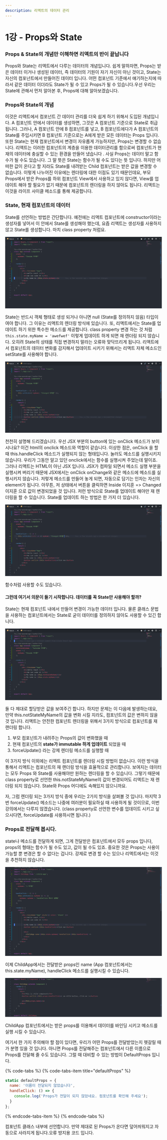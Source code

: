 ```yaml
---
description: 리액트의 데이터 관리
---
```


# 1강 - Props와 State

### Props & State의 개념만 이해하면 리액트의 반이 끝납니다

Props와 State는 리액트에서 다루는 데이터의 개념입니다. 쉽게 말하자면, Props는 받은 데이터 이거나 생성된 데이터, 즉 데이터의 기원이 자기 자신이 아닌 것이고, State는 자신의 컴포넌트에서 만들어진 데이터 입니다. 어떤 컴포넌트 기준에서 얘기하는지에 따라서 같은 데이터 이더라도 State가 될 수 있고 Props가 될 수 있습니다.우선 우리는 State에 관해서 먼저 알아본 후, Props에 대해 알아보겠습니다.

### Props와 State의 개념

이것은 리액트에서 컴포넌트 간 데이터 관리를 더욱 쉽게 하기 위해서 도입된 개념입니다. A 컴포넌트 안에서 데이터를 생성하면, 그것은 A 컴포넌트 기준으로 State로 취급됩니다. 그러나, A 컴포넌트 안에 B 컴포넌트를 넣고, B 컴포넌트에다가 A 컴포넌트의 State를 주입시키면 B 컴포넌트 기준으로는 A에게 받은 모든 데이터는 Props 입니다. 또한 State는 현재 컴포넌트에서 변경이 자유롭게 가능하지만, Props는 변경할 수 없습니다. 리액트는 이러한 컴포넌트의 계층을 이용한 데이터관리를 함으로써 컴포넌트가 현재의 데이터에 충실할 수 있는 환경을 만들어 냈습니다 . 사실 Props는 데이터 말고 함수가 될 수도 있습니다. 그 말 뜻은 State는 함수가 될 수도 있다는 뜻 입니다. 하지만 어떠한 값이 온다고 할 지라도 State를 내려받는 Child 컴포넌트는 받은 값을 변경할 수 없습니다. 이렇게 나누어진 이유에는 렌더링에 대한 이점도 있기 때문인데요, 부모 Props에서 받은 Props를 하위 컴포넌트 View에서 사용하고 있지 않다면, View를 업데이트 해야 할 필요가 없기 때문에 컴포넌트의 렌더링을 하지 않아도 됩니다. 리액트는 이것을 라이프 사이클 메소드를 통해 제공합니다.

### State, 현재 컴포넌트의 데이터

State를 선언하는 방법은 간단합니다. 예전에는 리액트 컴포넌트에 constructor이라는 생성자를 넣어서 이 안에서 State를 생성해야 했는데, 요즘 리액트는 생성자를 사용하지 않고 State를 생성합니다. 마치 class property 처럼요.

![State&#xB97C; &#xC0DD;&#xC131;&#xD588;&#xB2E4;.](.gitbook/assets/2019-01-18-2.52.06.png)

State는 반드시 객체 형태로 생성 되거나 아니면 null \(State를 정의하지 않음\) 타입이여야 합니다. 그 이유는 리액트의 렌더링 방식에 있습니다. 또, 리액트에서는 State를 업데이트 하기 위한 특수한 메소드를 제공합니다. class property 변경 하는 것 처럼 `this.state.myName = 'awefwef'` 이렇게 업데이트 하게 되면 재 렌더링 되지 않습니다. 오히려 State의 상태를 직접 변경하지 말라는 오류와 맞닥뜨리게 됩니다. 리액트에서 컴포넌트의 데이터 변화를 감지해서 업데이트 시키기 위해서는 리액트 자체 메소드인 setState를 사용해야 합니다.

![&#xB9AC;&#xC561;&#xD2B8;&#xC758; setState](.gitbook/assets/2019-01-18-3.00.16.png)

천천히 설명해 드리겠습니다. 우선 JSX 부분의 button에 있는 onClick 메소드가 보이시나요? 이건 html의 onclick 메소드와 역할이 같습니다. 이상한 점은, onClick 을 할 때 this.handleClick 메소드가 실행되지 않는 형태입니다. 눌러도 메소드를 실행시키지 않습니다. 우리가 그동안 알고 있던 onclick에서는 함수를 실행시켜 주었는데 말이죠. 그러나 리액트는 HTML이 아닌 JSX 입니다. JSX가 컴파일 되면서 메소드 실행 부분을 실행시켜 버리기 때문에 JSX에서는 onClick onChange와 같은 메소드에 메소드를 실행시키지 않습니다. 저렇게 메소드를 만들어 놓게 되면, 자동으로 담기는 인자는 자신의 element가 됩니다. 아무튼, 저 상태에서 버튼을 클릭하면 Inside 이지훈 =&gt; Changed 이지훈 으로 값이 변경되었을 것 입니다. 저런 방식으로 State를 업데이트 해야만 재 렌더링을 할 수 있습니다. State를 업데이트 하는 방법은 한 가지 더 있습니다.

![setState&#xBA54;&#xC18C;&#xB4DC;&#xB97C; &#xD568;&#xC218;&#xCC98;&#xB7FC;](.gitbook/assets/2019-01-18-3.06.12.png)

함수처럼 사용할 수도 있습니다.

#### 그런데 여기서 의문이 들기 시작합니다. 데이터를 꼭 State만 사용해야 할까?

State는 현재 컴포넌트 내에서 만들어 변경이 가능한 데이터 입니다. 물론 클래스 문법을 사용하는 컴포넌트에서는 State로 굳이 데이터를 정의하지 않아도 사용할 수 있긴 합니다.

![State &amp; not State](.gitbook/assets/2019-01-17-12.35.07.png)

둘 다 제대로 할당받은 값을 보여주긴 합니다. 하지만 문제는 이 다음에 발생하는데요, 만약 this.notStateMyName의 값을 변화 시킬 지라도, 컴포넌트의 값은 변하지 않을 것 입니다. 리액트는 안전한 컴포넌트 렌더링을 위해서 3가지 방식으로 컴포넌트를 재 랜더링 합니다.

1. 부모 컴포넌트가 내려주는 Props의 값이 변화했을 때
2. 현재 컴포넌트의 **state가 immutable 하게 업데이트** 되었을 때
3. forceUpdate\(\) 라는 강제 렌더링 메소드를 실행할 때

이 3가지 방식 이외에는 리액트 컴포넌트를 렌더링 시킬 방법이 없습니다. 이런 방식을 통해서 리액트는 컴포넌트의 재 랜더링 방식을 효율적으로 관리합니다. 보여지는 데이터는 모두 Props 와 State를 사용해야만 원하는 렌더링을 할 수 있습니다. 그렇기 때문에 class property로 선언한 this.notStateMyName의 값이 변경되어도 리액트는 재 렌더링 되지 않습니다. State와 Props 어디에도 속해있지 않으니까요.

자, 그럼 렌더링 되는 3가지 방식 중에 우리는 2가지 방식을 살펴볼 것 입니다. 마지막 3번 forceUpdate\(\) 메소드는 나중에 여러분이 필요하실 때 사용하게 될 것이므로, 이번 강의에서는 다루지 않겠습니다. \(class property로 선언한 변수를 업데이트 시키고 싶으시다면, forceUpdate를 사용하시면 됩니다.\)

### Props로 전달해 봅시다.

state나 메소드를 전달하게 되면, 그게 전달받은 컴포넌트에서 모두 props 입니다, props의 형태는 함수가 될 수도 있고, 값이 될 수도 있죠. 중요한 것은 Props는 사용이 가능할 뿐 변경은 할 수 없다는 겁니다. 강제로 변경 할 수는 있으나 리액트에서는 이것을 추천하지 않습니다.

![ChildApp&#xCEF4;&#xD3EC;&#xB10C;&#xD2B8;&#xC5D0;&#xAC8C; Props&#xB85C; &#xC804;&#xB2EC;&#xD574; &#xC8FC;&#xC5C8;&#xC2B5;&#xB2C8;&#xB2E4;.](.gitbook/assets/2019-01-19-4.42.17.png)

이제 ChildApp에서는 전달받은 props인 name \(App 컴포넌트에서는 this.state.myName\), handleClick 메소드를 실행시킬 수 있습니다.

![Child App &#xCEF4;&#xD3EC;&#xB10C;&#xD2B8;](.gitbook/assets/2019-01-19-4.46.59.png)

ChildApp 컴포넌트에서는 받은 props를 이용해서 데이터를 바인딩 시키고 메소드를 실행 시킬 수 있습니다.

여기서 한 가지 주의해야 할 점이 있다면, 우리가 어떤 Props를 전달받았는지 헷갈릴 때가 분명 있을 것 입니다. 아니면 Props를 전달해주는 컴포넌트에서 다른 이름으로 Props를 전달해 줄 수도 있습니다. 그럴 때 대비할 수 있는 방법이 DefaultProps 입니다.

{% code-tabs %}
{% code-tabs-item title="defaultProps" %}
```javascript
static defaultProps = {
  name: '이름이 전달되지 않았습니다',
  handleClick: () => {
    console.log('Props가 전달이 되지 않았네요. 컴포넌트를 확인해 주세요');
  }
};
```
{% endcode-tabs-item %}
{% endcode-tabs %}

컴포넌트 클래스 내부에 선언합니다. 만약 제대로 된 Props가 온다면 덮어씌워지고 자동으로 사라지게 됩니다.오류 방지용 코드 입니다.



